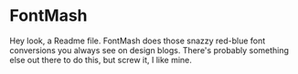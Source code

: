 # FontMash #
Hey look, a Readme file. FontMash does those snazzy red-blue font conversions you always see on design blogs. There's probably something else out there to do this, but screw it, I like mine.
